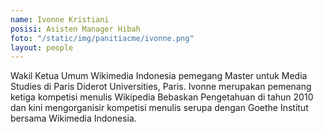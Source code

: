 ```yaml
---
name: Ivonne Kristiani
posisi: Asisten Manager Hibah
foto: "/static/img/panitiacme/ivonne.png"
layout: people
---
```


Wakil Ketua Umum Wikimedia Indonesia pemegang Master untuk Media Studies di Paris Diderot Universities, Paris. Ivonne merupakan pemenang ketiga kompetisi menulis Wikipedia Bebaskan Pengetahuan di tahun 2010 dan kini  mengorganisir kompetisi menulis serupa dengan Goethe Institut bersama  Wikimedia Indonesia.
